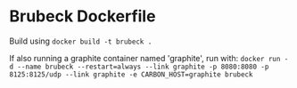 # Brubeck Dockerfile

Build using `docker build -t brubeck .`

If also running a graphite container named 'graphite', run with:
`docker run -d --name brubeck --restart=always --link graphite -p 8080:8080 -p 8125:8125/udp --link graphite -e CARBON_HOST=graphite brubeck`
